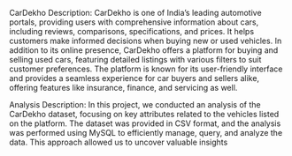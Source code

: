 CarDekho Description:
CarDekho is one of India’s leading automotive portals, providing users with comprehensive information about cars, including reviews, comparisons, specifications, and prices. 
It helps customers make informed decisions when buying new or used vehicles.
In addition to its online presence, CarDekho offers a platform for buying and selling used cars, featuring detailed listings with various filters to suit customer preferences. 
The platform is known for its user-friendly interface and provides a seamless experience for car buyers and sellers alike, offering features like insurance, finance, and servicing as well.

Analysis Description:
In this project, we conducted an analysis of the CarDekho dataset, focusing on key attributes related to the vehicles listed on the platform.
The dataset was provided in CSV format, and the analysis was performed using MySQL to efficiently manage, query, and analyze the data. 
This approach allowed us to uncover valuable insights
